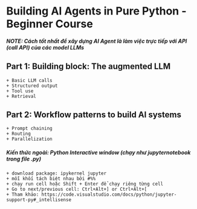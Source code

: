 # Building AI Agents in Pure Python - Beginner Course

##### NOTE: Cách tốt nhất để xây dựng AI Agent là làm việc trực tiếp với API (call API) của các model LLMs 

## Part 1: Building block: The augmented LLM
    + Basic LLM calls
    + Structured output
    + Tool use
    + Retrieval

## Part 2: Workflow patterns to build AI systems
    + Prompt chaining
    + Routing
    + Parallelization


##### Kiến thức ngoài: Python Interactive window (chạy như jupyternotebook trong file .py)
    + download package: ipykernel jupyter
    + mỗi khối tách biệt nhau bởi #%%
    + chạy run cell hoặc Shift + Enter để chạy riêng từng cell
    + Go to next/previous cell: Ctrl+Alt+] or Ctrl+Alt+[
    + Tham khảo: https://code.visualstudio.com/docs/python/jupyter-support-py#_intellisense